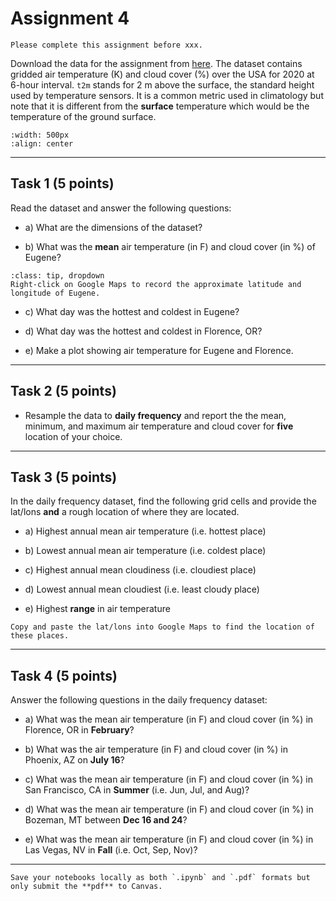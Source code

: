# Assignment 4

```{admonition} Deadline
Please complete this assignment before xxx.
```

Download the data for the assignment from [here](https://www.dropbox.com/s/znf06otczn3u79r/usa_t2m_tcc_2020.nc?dl=0). The dataset contains gridded air temperature (K) and cloud cover (%) over the USA for 2020 at 6-hour interval. `t2m` stands for 2 m above the surface, the standard height used by temperature sensors. It is a common metric used in climatology but note that it is different from the **surface** temperature which would be the temperature of the ground surface. 

```{image} images/clouds.jpg
:width: 500px
:align: center
```

*****************************

## Task 1 (5 points)

Read the dataset and answer the following questions:

* a) What are the dimensions of the dataset?

* b) What was the **mean** air temperature (in F) and cloud cover (in %) of Eugene? 

```{admonition} Click to reveal hint
:class: tip, dropdown
Right-click on Google Maps to record the approximate latitude and longitude of Eugene.
```
* c) What day was the hottest and coldest in Eugene? 

* d) What day was the hottest and coldest in Florence, OR? 
 
* e) Make a plot showing air temperature for Eugene and Florence.

*****************************

## Task 2 (5 points)

* Resample the data to **daily frequency** and report the the mean, minimum, and maximum air temperature and cloud cover for **five** location of your choice. 

*****************************

## Task 3 (5 points)

In the daily frequency dataset, find the following grid cells and provide the lat/lons **and** a rough location of where they are located.

* a) Highest annual mean air temperature (i.e. hottest place)

* b) Lowest annual mean air temperature (i.e. coldest place)

* c) Highest annual mean cloudiness (i.e. cloudiest place)

* d) Lowest annual mean cloudiest (i.e. least cloudy place)

* e) Highest **range** in air temperature

```{note}
Copy and paste the lat/lons into Google Maps to find the location of these places.
```

*****************************

## Task 4 (5 points)

Answer the following questions in the daily frequency dataset:

* a) What was the mean air temperature (in F) and cloud cover (in %) in Florence, OR in **February**?

* b) What was the air temperature (in F) and cloud cover (in %) in Phoenix, AZ on **July 16**?

* c) What was the mean air temperature (in F) and cloud cover (in %) in San Francisco, CA in **Summer** (i.e. Jun, Jul, and Aug)?

* d) What was the mean air temperature (in F) and cloud cover (in %) in Bozeman, MT between **Dec 16 and 24**?

* e) What was the mean air temperature (in F) and cloud cover (in %) in Las Vegas, NV in **Fall** (i.e. Oct, Sep, Nov)?

*****************************


```{important}
Save your notebooks locally as both `.ipynb` and `.pdf` formats but only submit the **pdf** to Canvas.
```
